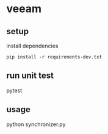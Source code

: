 # veeam

## setup

install dependencies

```
pip install -r requirements-dev.txt
```

## run unit test

pytest

## usage

python synchronizer.py
